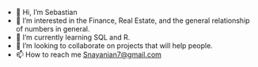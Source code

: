 - 👋 Hi, I’m Sebastian 
- 👀 I’m interested in the Finance, Real Estate, and the general relationship of numbers in general. 
- 🌱 I’m currently learning SQL and R.
- 💞️ I’m looking to collaborate on projects that will help people. 
- 📫 How to reach me Snayanian7@gmail.com

<!---
Sebastian1610/Sebastian1610 is a ✨ special ✨ repository because its `README.md` (this file) appears on your GitHub profile.
You can click the Preview link to take a look at your changes.
--->
